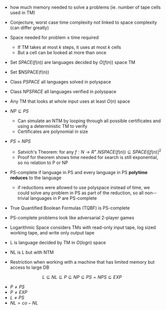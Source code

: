 - how much memory needed to solve a problems (ie. number of tape cells used in TM)
- Conjecture, worst case time complexity not linked to space complexity (can differ greatly)
- Space needed for problem $\le$ time required
	- If TM takes at most $k$ steps, it uses at most $k$ cells
	- But a cell can be looked at more than once 

- Set $SPACE(f(n))$ are languages decided by $O(f(n))$ space TM
- Set $NSPACE(f(n))
- Class $PSPACE$ all languages solved in polyspace
- Class $NPSPACE$ all languages verified in polyspace

- Any TM that looks at whole input uses at least $O(n)$ space

- $NP \subseteq PS$
	- Can simulate an NTM by looping through all possible certificates and using a deterministic TM to verify
	- Certificates are polynomial in size
- $PS = NPS$
	- Satvich's Theorem: for any $f: N \rightarrow R^+. NSPACE(f(n)) \subseteq SPACE([f(n)]^2$
	- Proof for theorem shows time needed for search is still exponential, so no relation to P or NP

- PS-complete if language in PS and every language in PS **polytime reduces** to the language
	- if reductions were allowed to use polyspace instead of time, we could solve any problem in PS as part of the reduction, so all non--trivial languages in P are PS-complete
- True Quantified Boolean Formulas (TQBF) is PS-complete
- PS-complete problems look like adversarial 2-player games

- Logarithmic Space considers TMs with read-only input tape, log sized working tape, and write only output tape
- L is language decided by TM in $O(log n)$ space
- NL is L but with NTM
- Restriction when working with a machine that has limited memory but access to large DB


$$
L \subseteq NL \subseteq P \subseteq NP \subseteq PS = NPS \subseteq EXP
$$
- $P \ne PS$
- $P \ne EXP$
- $L \ne PS$
- $NL = co-NL$